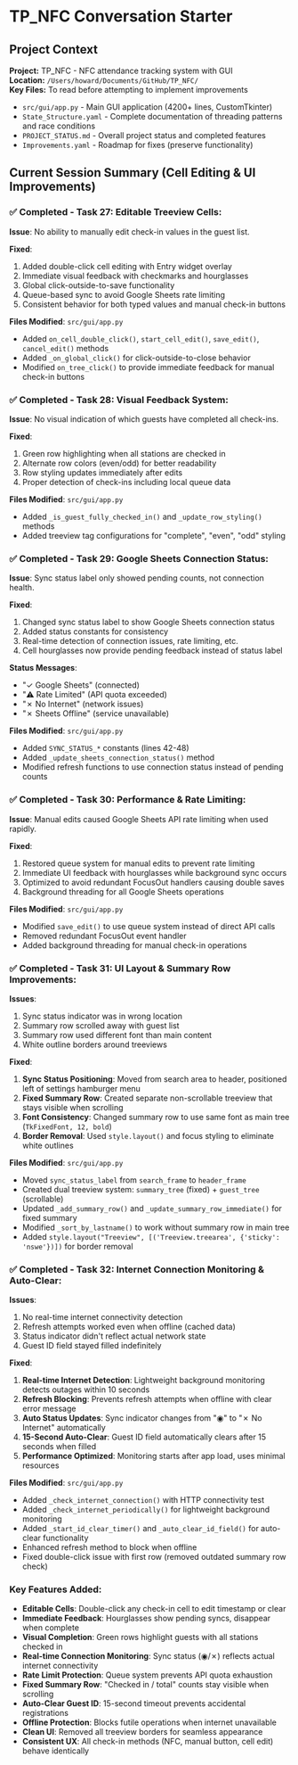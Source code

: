 # TP_NFC Conversation Starter

## Project Context
**Project:** TP_NFC - NFC attendance tracking system with GUI  
**Location:** `/Users/howard/Documents/GitHub/TP_NFC/`  
**Key Files:** To read before attempting to implement improvements
- `src/gui/app.py` - Main GUI application (4200+ lines, CustomTkinter)
- `State_Structure.yaml` - Complete documentation of threading patterns and race conditions
- `PROJECT_STATUS.md` - Overall project status and completed features
- `Improvements.yaml` - Roadmap for fixes (preserve functionality)

## Current Session Summary (Cell Editing & UI Improvements)

### ✅ Completed - Task 27: Editable Treeview Cells:

**Issue**: No ability to manually edit check-in values in the guest list.

**Fixed**: 
1. Added double-click cell editing with Entry widget overlay
2. Immediate visual feedback with checkmarks and hourglasses
3. Global click-outside-to-save functionality
4. Queue-based sync to avoid Google Sheets rate limiting
5. Consistent behavior for both typed values and manual check-in buttons

**Files Modified**: `src/gui/app.py`
- Added `on_cell_double_click()`, `start_cell_edit()`, `save_edit()`, `cancel_edit()` methods
- Added `_on_global_click()` for click-outside-to-close behavior
- Modified `on_tree_click()` to provide immediate feedback for manual check-in buttons

### ✅ Completed - Task 28: Visual Feedback System:

**Issue**: No visual indication of which guests have completed all check-ins.

**Fixed**: 
1. Green row highlighting when all stations are checked in
2. Alternate row colors (even/odd) for better readability
3. Row styling updates immediately after edits
4. Proper detection of check-ins including local queue data

**Files Modified**: `src/gui/app.py`
- Added `_is_guest_fully_checked_in()` and `_update_row_styling()` methods
- Added treeview tag configurations for "complete", "even", "odd" styling

### ✅ Completed - Task 29: Google Sheets Connection Status:

**Issue**: Sync status label only showed pending counts, not connection health.

**Fixed**: 
1. Changed sync status label to show Google Sheets connection status
2. Added status constants for consistency
3. Real-time detection of connection issues, rate limiting, etc.
4. Cell hourglasses now provide pending feedback instead of status label

**Status Messages**: 
- "✓ Google Sheets" (connected)
- "⚠️ Rate Limited" (API quota exceeded)
- "✗ No Internet" (network issues)
- "✗ Sheets Offline" (service unavailable)

**Files Modified**: `src/gui/app.py`
- Added `SYNC_STATUS_*` constants (lines 42-48)
- Added `_update_sheets_connection_status()` method
- Modified refresh functions to use connection status instead of pending counts

### ✅ Completed - Task 30: Performance & Rate Limiting:

**Issue**: Manual edits caused Google Sheets API rate limiting when used rapidly.

**Fixed**: 
1. Restored queue system for manual edits to prevent rate limiting
2. Immediate UI feedback with hourglasses while background sync occurs
3. Optimized to avoid redundant FocusOut handlers causing double saves
4. Background threading for all Google Sheets operations

**Files Modified**: `src/gui/app.py`
- Modified `save_edit()` to use queue system instead of direct API calls
- Removed redundant FocusOut event handler
- Added background threading for manual check-in operations

### ✅ Completed - Task 31: UI Layout & Summary Row Improvements:

**Issues**: 
1. Sync status indicator was in wrong location 
2. Summary row scrolled away with guest list
3. Summary row used different font than main content
4. White outline borders around treeviews

**Fixed**:
1. **Sync Status Positioning**: Moved from search area to header, positioned left of settings hamburger menu
2. **Fixed Summary Row**: Created separate non-scrollable treeview that stays visible when scrolling
3. **Font Consistency**: Changed summary row to use same font as main tree (`TkFixedFont, 12, bold`)
4. **Border Removal**: Used `style.layout()` and focus styling to eliminate white outlines

**Files Modified**: `src/gui/app.py`
- Moved `sync_status_label` from `search_frame` to `header_frame`
- Created dual treeview system: `summary_tree` (fixed) + `guest_tree` (scrollable)
- Updated `_add_summary_row()` and `_update_summary_row_immediate()` for fixed summary
- Modified `_sort_by_lastname()` to work without summary row in main tree
- Added `style.layout("Treeview", [('Treeview.treearea', {'sticky': 'nswe'})])` for border removal

### ✅ Completed - Task 32: Internet Connection Monitoring & Auto-Clear:

**Issues**: 
1. No real-time internet connectivity detection
2. Refresh attempts worked even when offline (cached data)
3. Status indicator didn't reflect actual network state
4. Guest ID field stayed filled indefinitely

**Fixed**:
1. **Real-time Internet Detection**: Lightweight background monitoring detects outages within 10 seconds
2. **Refresh Blocking**: Prevents refresh attempts when offline with clear error message
3. **Auto Status Updates**: Sync indicator changes from "◉" to "✗ No Internet" automatically  
4. **15-Second Auto-Clear**: Guest ID field automatically clears after 15 seconds when filled
5. **Performance Optimized**: Monitoring starts after app load, uses minimal resources

**Files Modified**: `src/gui/app.py`
- Added `_check_internet_connection()` with HTTP connectivity test
- Added `_check_internet_periodically()` for lightweight background monitoring  
- Added `_start_id_clear_timer()` and `_auto_clear_id_field()` for auto-clear functionality
- Enhanced refresh method to block when offline
- Fixed double-click issue with first row (removed outdated summary row check)

### Key Features Added:
- **Editable Cells**: Double-click any check-in cell to edit timestamp or clear
- **Immediate Feedback**: Hourglasses show pending syncs, disappear when complete
- **Visual Completion**: Green rows highlight guests with all stations checked in
- **Real-time Connection Monitoring**: Sync status (◉/✗) reflects actual internet connectivity
- **Rate Limit Protection**: Queue system prevents API quota exhaustion
- **Fixed Summary Row**: "Checked in / total" counts stay visible when scrolling
- **Auto-Clear Guest ID**: 15-second timeout prevents accidental registrations
- **Offline Protection**: Blocks futile operations when internet unavailable
- **Clean UI**: Removed all treeview borders for seamless appearance
- **Consistent UX**: All check-in methods (NFC, manual button, cell edit) behave identically
